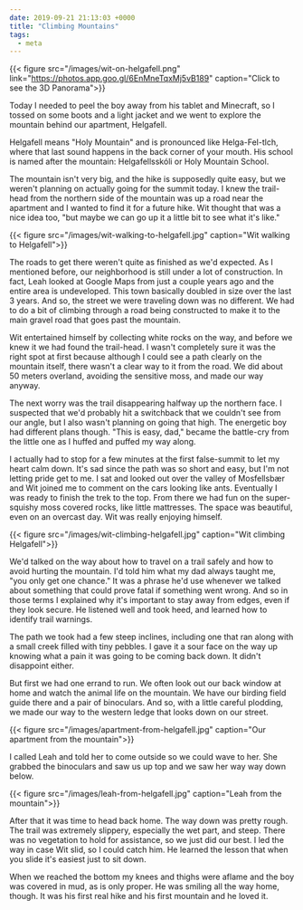 ```yaml
---
date: 2019-09-21 21:13:03 +0000
title: "Climbing Mountains"
tags:
  - meta
---
```


{{< figure src="/images/wit-on-helgafell.png" link="https://photos.app.goo.gl/6EnMneTqxMj5vB189" caption="Click to see the 3D Panorama">}}

Today I needed to peel the boy away from his tablet and Minecraft, so
I tossed on some boots and a light jacket and we went to explore the
mountain behind our apartment, Helgafell.

Helgafell means "Holy Mountain" and is pronounced like Helga-Fel-tlch,
where that last sound happens in the back corner of your mouth. His school
is named after the mountain: Helgafellsskóli or Holy Mountain School.

The mountain isn't very big, and the hike is supposedly quite easy, but we
weren't planning on actually going for the summit today. I knew the
trail-head from the northern side of the mountain was up a road near the
apartment and I wanted to find it for a future hike. Wit thought that was
a nice idea too, "but maybe we can go up it a little bit to see what it's
like."

{{< figure src="/images/wit-walking-to-helgafell.jpg" caption="Wit walking to Helgafell">}}

The roads to get there weren't quite as finished as we'd expected. As
I mentioned before, our neighborhood is still under a lot of construction.
In fact, Leah looked at Google Maps from just a couple years ago and the
entire area is undeveloped. This town basically doubled in size over the
last 3 years. And so, the street we were traveling down was no different.
We had to do a bit of climbing through a road being constructed to make it
to the main gravel road that goes past the mountain.

Wit entertained himself by collecting white rocks on the way, and before
we knew it we had found the trail-head. I wasn't completely sure it was
the right spot at first because although I could see a path clearly on the
mountain itself, there wasn't a clear way to it from the road. We did
about 50 meters overland, avoiding the sensitive moss, and made our way
anyway.

The next worry was the trail disappearing halfway up the northern face.
I suspected that we'd probably hit a switchback that we couldn't see from
our angle, but I also wasn't planning on going that high. The energetic
boy had different plans though. "This is easy, dad," became the battle-cry
from the little one as I huffed and puffed my way along.

I actually had to stop for a few minutes at the first false-summit to let
my heart calm down. It's sad since the path was so short and easy, but I'm
not letting pride get to me. I sat and looked out over the valley of
Mosfellsbær and Wit joined me to comment on the cars looking like ants.
Eventually I was ready to finish the trek to the top. From there we had
fun on the super-squishy moss covered rocks, like little mattresses. The
space was beautiful, even on an overcast day. Wit was really enjoying
himself.

{{< figure src="/images/wit-climbing-helgafell.jpg" caption="Wit climbing Helgafell">}}

We'd talked on the way about how to travel on a trail safely and how to
avoid hurting the mountain. I'd told him what my dad always taught me,
"you only get one chance." It was a phrase he'd use whenever we talked
about something that could prove fatal if something went wrong. And so in
those terms I explained why it's important to stay away from edges, even
if they look secure. He listened well and took heed, and learned how to
identify trail warnings.

The path we took had a few steep inclines, including one that ran along
with a small creek filled with tiny pebbles. I gave it a sour face on the
way up knowing what a pain it was going to be coming back down. It didn't
disappoint either.

But first we had one errand to run. We often look out our back window at
home and watch the animal life on the mountain. We have our birding field
guide there and a pair of binoculars. And so, with a little careful
plodding, we made our way to the western ledge that looks down on our
street.

{{< figure src="/images/apartment-from-helgafell.jpg" caption="Our apartment from the mountain">}}

I called Leah and told her to come outside so we could wave to her. She
grabbed the binoculars and saw us up top and we saw her way way down
below.

{{< figure src="/images/leah-from-helgafell.jpg" caption="Leah from the mountain">}}

After that it was time to head back home. The way down was pretty rough.
The trail was extremely slippery, especially the wet part, and steep.
There was no vegetation to hold for assistance, so we just did our best.
I led the way in case Wit slid, so I could catch him. He learned the
lesson that when you slide it's easiest just to sit down.

When we reached the bottom my knees and thighs were aflame and the boy was
covered in mud, as is only proper. He was smiling all the way home,
though. It was his first real hike and his first mountain and he loved it.

<!--  vim: set shiftwidth=4 tabstop=4 expandtab: -->
